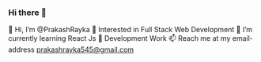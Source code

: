 ### Hi there 👋

👋 Hi, I’m @PrakashRayka
👀 Interested in Full Stack Web Development
🌱 I’m currently learning React Js
💞️ Development Work
📫 Reach me at my email-address prakashrayka545@gmail.com
